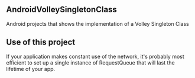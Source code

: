 ## AndroidVolleySingletonClass
Android projects that shows the implementation of a Volley Singleton Class

## Use of this project
If your application makes constant use of the network, it's probably most efficient to set up a single instance of RequestQueue that will last the lifetime of your app.
